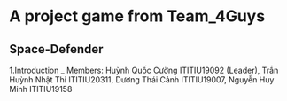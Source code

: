 # A project game from Team_4Guys
## Space-Defender

1.Introduction
_ Members: Huỳnh Quốc Cường ITITIU19092 (Leader), Trần Huỳnh Nhật Thi ITITIU20311, Dương Thái Cảnh ITITIU19007, Nguyễn Huy Minh ITITIU19158
